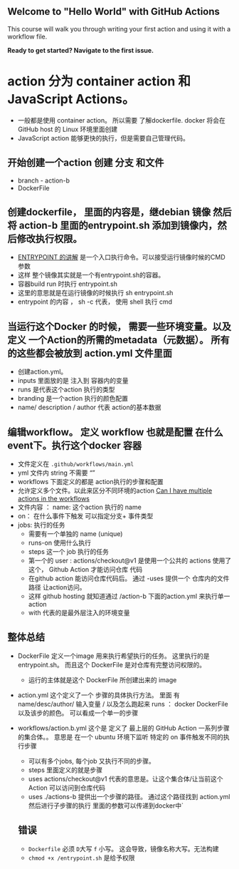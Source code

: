 ## Welcome to "Hello World" with GitHub Actions

This course will walk you through writing your first action and using it with a workflow file. 

**Ready to get started? Navigate to the first issue.**

# action 分为  container action  和JavaScript Actions。
- 一般都是使用 container action。  所以需要 了解dockerfile. docker 将会在GitHub host 的 Linux 环境里面创建
- JavaScript action 能够更快的执行，但是需要自己管理代码。


## 开始创建一个action 创建 分支 和文件
- branch - action-b
- DockerFile

## 创建dockerfile， 里面的内容是，继debian 镜像 然后将 action-b 里面的entrypoint.sh 添加到镜像内，然后修改执行权限。
- [ENTRYPOINT 的讲解](https://yeasy.gitbook.io/docker_practice/image/dockerfile/entrypoint) 是一个入口执行命令。可以接受运行镜像时候的CMD 参数
- 这样 整个镜像其实就是一个有entrypoint.sh的容器。
- 容器build run 时执行 entrypoint.sh
- 这里的意思就是在运行镜像的时候执行 sh entrypoint.sh
- entrypoint 的内容 ， sh -c 代表， 使用 shell 执行 cmd

## 当运行这个Docker 的时候， 需要一些环境变量。以及定义 一个Action的所需的metadata（元数据）。 所有的这些都会被放到 action.yml 文件里面
- 创建action.yml。 
- inputs 里面放的是 注入到 容器内的变量
- runs 是代表这个action 执行的类型
- branding 是一个action 执行的颜色配置
- name/ description / author 代表 action的基本数据


## 编辑workflow。 定义 workflow 也就是配置 在什么event下。执行这个docker 容器
- 文件定义在 `.github/workflows/main.yml`
- yml 文件内 string 不需要 “”
- workflows 下面定义的都是 action执行的步骤和配置
- 允许定义多个文件。以此来区分不同环境的action  [Can I have multiple actions in the workflows](https://stackoverflow.com/questions/57115520/can-i-have-multiple-github-actions-workflow-files)
- 文件内容 ： name: 这个action 执行的 name
- on： 在什么事件下触发 可以指定分支+ 事件类型
- jobs: 执行的任务 
    - 需要有一个单独的 name (unique)
    - runs-on  使用什么执行
    - steps 这一个 job 执行的任务
    - 第一个的 user : actions/checkout@v1 是使用一个公共的 actions 使用了这个，  Github Action 才能访问仓库 代码
    - 在github action 能访问仓库代码后。 通过 -uses  提供一个 仓库内的文件路径 让action访问。
    - 这样 github hosting 就知道通过 /action-b 下面的action.yml 来执行单一 action
    - with 代表的是最外层注入的环境变量


## 整体总结
  - DockerFile 定义一个image  用来执行希望执行的任务。 这里执行的是 entrypoint.sh。 而且这个 DockerFile 是对仓库有完整访问权限的。
    - 运行的主体就是这个 DockerFile 所创建出来的 image
  - action.yml 这个定义了一个 步骤的具体执行方法。 里面 有name/desc/author/ 输入变量 / 以及怎么跑起来 runs ： docker DockerFile 以及该步的颜色。 可以看成一个单一的步骤
- workflows/action.b.yml 这个是 定义了 最上层的 GitHub Action 一系列步骤的集合体。。 意思是 在一个 ubuntu 环境下监听 特定的 on 事件触发不同的执行步骤
  - 可以有多个jobs, 每个job 又执行不同的步骤。 
  - steps 里面定义的就是步骤
  - uses actions/checkout@v1 代表的意思是。让这个集合体/让当前这个Action 可以访问到仓库代码
  - uses ./actions-b 提供出一个步骤的路径。 通过这个路径找到 action.yml 然后进行子步骤的执行 里面的参数可以传递到docker中`




  ## 错误
    - `Dockerfile` 必须 `D`大写 `f` 小写。 这会导致，镜像名称大写。无法构建
    - `chmod +x /entrypoint.sh` 是给予权限